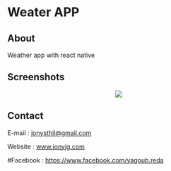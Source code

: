 # Weater APP


## About 

Weather app with react native

## Screenshots

<p align="center"><img src="https://jonyjg.com/resources/weather_1.png"></p>

## Contact

E-mail : jonysthil@gmail.com

Website : www.jonyjg.com

#Facebook : https://www.facebook.com/yagoub.reda
